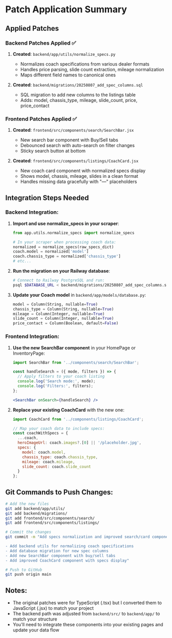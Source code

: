 # Patch Application Summary

## Applied Patches

### Backend Patches Applied ✅

1. **Created**: `backend/app/utils/normalize_specs.py`
   - Normalizes coach specifications from various dealer formats
   - Handles price parsing, slide count extraction, mileage normalization
   - Maps different field names to canonical ones

2. **Created**: `backend/migrations/20250807_add_spec_columns.sql`
   - SQL migration to add new columns to the listings table
   - Adds: model, chassis_type, mileage, slide_count, price, price_contact

### Frontend Patches Applied ✅

1. **Created**: `frontend/src/components/search/SearchBar.jsx`
   - New search bar component with Buy/Sell tabs
   - Debounced search with auto-search on filter changes
   - Sticky search button at bottom

2. **Created**: `frontend/src/components/listings/CoachCard.jsx`
   - New coach card component with normalized specs display
   - Shows model, chassis, mileage, slides in a clean format
   - Handles missing data gracefully with "—" placeholders

## Integration Steps Needed

### Backend Integration:

1. **Import and use normalize_specs in your scraper**:
   ```python
   from app.utils.normalize_specs import normalize_specs
   
   # In your scraper when processing coach data:
   normalized = normalize_specs(raw_specs_dict)
   coach.model = normalized['model']
   coach.chassis_type = normalized['chassis_type']
   # etc...
   ```

2. **Run the migration on your Railway database**:
   ```bash
   # Connect to Railway PostgreSQL and run:
   psql $DATABASE_URL < backend/migrations/20250807_add_spec_columns.sql
   ```

3. **Update your Coach model** in `backend/app/models/database.py`:
   ```python
   model = Column(String, nullable=True)
   chassis_type = Column(String, nullable=True)
   mileage = Column(Integer, nullable=True)
   slide_count = Column(Integer, nullable=True)
   price_contact = Column(Boolean, default=False)
   ```

### Frontend Integration:

1. **Use the new SearchBar component** in your HomePage or InventoryPage:
   ```jsx
   import SearchBar from '../components/search/SearchBar';
   
   const handleSearch = ({ mode, filters }) => {
     // Apply filters to your coach listing
     console.log('Search mode:', mode);
     console.log('Filters:', filters);
   };
   
   <SearchBar onSearch={handleSearch} />
   ```

2. **Replace your existing CoachCard** with the new one:
   ```jsx
   import CoachCard from '../components/listings/CoachCard';
   
   // Map your coach data to include specs:
   const coachWithSpecs = {
     ...coach,
     heroImageUrl: coach.images?.[0] || '/placeholder.jpg',
     specs: {
       model: coach.model,
       chassis_type: coach.chassis_type,
       mileage: coach.mileage,
       slide_count: coach.slide_count
     }
   };
   ```

## Git Commands to Push Changes:

```bash
# Add the new files
git add backend/app/utils/
git add backend/migrations/
git add frontend/src/components/search/
git add frontend/src/components/listings/

# Commit the changes
git commit -m "Add specs normalization and improved search/card components

- Add backend utils for normalizing coach specifications
- Add database migration for new spec columns
- Add new SearchBar component with buy/sell tabs
- Add improved CoachCard component with specs display"

# Push to GitHub
git push origin main
```

## Notes:
- The original patches were for TypeScript (.tsx) but I converted them to JavaScript (.jsx) to match your project
- The backend path was adjusted from `backend/src/` to `backend/app/` to match your structure
- You'll need to integrate these components into your existing pages and update your data flow